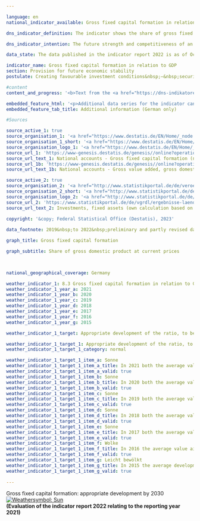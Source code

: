 ```yaml
---

language: en    
national_indicator_available: Gross fixed capital formation in relation to GDP    

dns_indicator_definition: The indicator shows the share of gross fixed capital formation relative to nominal gross domestic product (which means at current prices). This share is also referred to as the investment ratio. The level of gross fixed capital formation includes additions (that is, acquisitions less disposals without taking into account consumption of fixed capital) of fixed assets by resident economic units. Fixed assets are produced assets that are designed for repeated or continuous use in production processes for longer than a year. These include buildings and structures (dwellings, other buildings and structures), equipment (machinery, vehicles, tools including weapons systems) and other assets (intellectual property such as investments in research and development, computer software and databases, entertainment, literary or artistic originals, mineral exploration and evaluation as well as animal resources and tree, crop and plant resources). Also included are improvements on existing stocks of fixed assets that lead to a significant increase in the value of an asset and/or prolong its useful life.    

dns_indicator_intention: The future strength and competitiveness of an economy depend crucially on corporate and governmental investments. For this reason, the target of the Federal Government is to promote appropriate development of the ratio of gross fixed capital formation to gross domestic product (<abbr title="Gross domestic product" tabindex="0">GDP</abbr>).    

data_state: The data published in the indicator report 2022 is as of Oct 31 2022. The data shown on this platform is updated regularly, so that more current data may be available online than published in the <a href="https://dns-indikatoren.de/en/publications_reports/">indicator report 2022</a>.    

indicator_name: Gross fixed capital formation in relation to GDP    
section: Provision for future economic stability    
postulate: Creating favourable investment conditions&nbsp;–&nbsp;securing long-term prosperity    

#content     
content_and_progress: '<b>Text from the <a href="https://dns-indikatoren.de/en/publications_reports/">Indicator Report 2022&nbsp;</a></b><br><br>The value of gross fixed capital formation and <abbr title="Gross domestic product" tabindex="0">GDP</abbr> is determined by the Federal Statistical Office as part of national accounts. National accounts are compiled in accordance with harmonised international rules and standards, that is, the European System of Accounts (<abbr title="European System of Accounts" tabindex="0">ESVG</abbr>), and are based on all available, relevant data sources.<br><br>In 2021, the ratio of gross fixed capital formation to <abbr title="Gross domestic product" tabindex="0">GDP</abbr> was at 21.8&nbsp;% for the entire federal territory, price adjusted at 21.0&nbsp;%. The indicator has moved into the desired direction both in the short and medium term. Since 2015, the quota slightly increased (20.0&nbsp;%). The lack of a definition for appropriate development causes a positive appearance when considering the last six data points. In comparison, the investment ratio was 3.1&nbsp;percentage points below the initial value in 1991&nbsp;as well as 1.4&nbsp;percentage points lower than in 2000. After price adjustments, the share of gross fixed capital formation relative to <abbr title="Gross domestic product" tabindex="0">GDP</abbr> is 1.1&nbsp;percentage points below the value in 1991. Since 1996, the average investment ratio in Germany is lower than the investment ratio for the entire <abbr title="Organisation for Economic Co-operation and Development" tabindex="0">OECD</abbr> region (2020: 22.2&nbsp;%). While the difference between 2001&nbsp;and 2010&nbsp;was&nbsp;–&nbsp;2.4&nbsp;percentage points on average, latter decreased in the period from 2011&nbsp;to 2020&nbsp;to&nbsp;–&nbsp;1.0. In the years from 2015&nbsp;to 2021, gross fixed capital formation soared by a total of 29.4&nbsp;%, reaching 783.8&nbsp;billion euros. Since the increase in nominal <abbr title="Gross domestic product" tabindex="0">GDP</abbr> was somewhat lower, at 19.0&nbsp;%, the investment ratio increased slightly from 20.0&nbsp;% to 21.8&nbsp;%. With regard to investments in building projects, housing construction has recorded strong nominal growth (+&nbsp;92.6&nbsp;%) since 2010, while the growth of investments in non-residential construction, including civil engineering, in the same period was less pronounced (52.7&nbsp;%) and even dipped slightly in 2012&nbsp;and 2015. Equipment investments increased by 28.0&nbsp;%. The strongest growth since 1991&nbsp;was recorded for investments in research and development as well as in computer software and databases. Its volume almost tripled.<br><br>The period from 1991&nbsp;to 2021&nbsp;witnessed a strong shift in investment activity from industry to the service sector. In 1991, 30.4&nbsp;% of new fixed capital formation was still being made by enterprises of the industry sector. By 2021, this figure had fallen to just 22.4&nbsp;%. In 2021, 76.3&nbsp;% of fixed capital formation was made in the service branches. In 1991, this figure was still 67.9&nbsp;%. The largest single investment area was that of real estate activities. In 2021&nbsp;alone, this sector accounted for 33.1&nbsp;% of all new fixed assets. The general government sector, whose investment activities are spread across various sectors of the economy, accounted for 12.4&nbsp;% of gross fixed capital formation in 2020&nbsp;and 11.9&nbsp;% in 2021.<br><br>Most recent data for the German Länder in 2019&nbsp;reveals, that the highest investment ratio was measured for Lower Saxony at 27.6&nbsp;% and the lowest investment ratios were measured for Bremen and North Rhine-Westphalia at 15.7&nbsp;% and 16.4&nbsp;%, respectively.'    

embedded_feature_html: '<p>Additional data series for the indicator can be found <a href="https://dnsTestEnvironment.github.io/dns-indicators/en/public/AddInfos/en/8_3.pdf" target="_blank" >here</a>.</p><br><small>Note: You can display the PDF document directly in your browser or download the PDF document and open it with a PDF reader of your choice. We will be happy to advise you.</small>'
embedded_feature_tab_title: Additional information (German only)    

#Sources    

source_active_1: true
source_organisation_1: '<a href="https://www.destatis.de/EN/Home/_node.html">Federal Statistical Office</a>'
source_organisation_1_short: '<a href="https://www.destatis.de/EN/Home/_node.html" target="_blank">Federal Statistical Office</a>'
source_organisation_logo_1: '<a href="https://www.destatis.de/EN/Home/_node.html" target="_blank"><img src="www.dnsTestEnvironment.github.io/dns-indicators/public/OrgImgEn/destatis.png" alt="Federal Statistical Office" title=" Click here to visit the homepage of the organizationFederal Statistical Office" style="height:60px; width:148px; border: transparent"/></a>'
source_url_1: 'https://www-genesis.destatis.de/genesis//online?operation=table&code=81000-0023&bypass=true&levelindex=0&levelid=1660823284613&language=en'
source_url_text_1: National accounts - Gross fixed capital formation (nominal/price-adjusted)&nbsp;–&nbsp;GENESIS online 81000-0023
source_url_1b: 'https://www-genesis.destatis.de/genesis//online?operation=table&code= 81000-0001 &bypass=true&levelindex=0&levelid=1660823284613&language=en'
source_url_text_1b: National accounts - Gross value added, gross domestic product (nominal/price-adjusted)&nbsp;–&nbsp;GENESIS online 81000-0001

source_active_2: true
source_organisation_2: '<a href="http://www.statistikportal.de/de/veroeffentlichungen/volkswirtschaftliche-gesamtrechnungen-der-laender">Statistische Ämter des Bundes und der Länder</a>'
source_organisation_2_short: '<a href="http://www.statistikportal.de/de/veroeffentlichungen/volkswirtschaftliche-gesamtrechnungen-der-laender" target="_blank">Statistische Ämter des Bundes und der Länder</a>'
source_organisation_logo_2: '<a href="http://www.statistikportal.de/de/veroeffentlichungen/volkswirtschaftliche-gesamtrechnungen-der-laender" target="_blank"><img src="www.dnsTestEnvironment.github.io/dns-indicators/public/OrgImgEn/vwgdl.png" alt="Statistische Ämter des Bundes und der Länder" title=" Click here to visit the homepage of the organizationStatistische Ämter des Bundes und der Länder" style="height:60px; width:148px; border: transparent"/></a>'
source_url_2: 'https://www.statistikportal.de/de/vgrdl/ergebnisse-laenderebene/investitionen-anlagevermoegen'
source_url_text_2: Investments, fixed assets (own calculation based on the Volkswirtschaftliche Gesamtrechnungen der Länder - only available in German)
    
copyright: '&copy; Federal Statistical Office (Destatis), 2023'    

data_footnote: 2019&nbsp;to 2022&nbsp;preliminary and partly revised data.    

graph_title: Gross fixed capital formation    

graph_subtitle: Share of gross domestic product at current prices    

        

national_geographical_coverage: Germany    

weather_indicator_1: 8.3 Gross fixed capital formation in relation to GDP
weather_indicator_1_year_a: 2021
weather_indicator_1_year_b: 2020
weather_indicator_1_year_c: 2019
weather_indicator_1_year_d: 2018
weather_indicator_1_year_e: 2017
weather_indicator_1_year_f: 2016
weather_indicator_1_year_g: 2015

weather_indicator_1_target: Appropriate development of the ratio, to be maintained until 2030

weather_indicator_1_target_1: Appropriate development of the ratio, to be maintained until 2030
weather_indicator_1_target_1_category: normal

weather_indicator_1_target_1_item_a: Sonne
weather_indicator_1_target_1_item_a_title: In 2021 both the average value and the previous annual change pointed in the right direction.
weather_indicator_1_target_1_item_a_valid: true
weather_indicator_1_target_1_item_b: Sonne
weather_indicator_1_target_1_item_b_title: In 2020 both the average value and the previous annual change pointed in the right direction.
weather_indicator_1_target_1_item_b_valid: true
weather_indicator_1_target_1_item_c: Sonne
weather_indicator_1_target_1_item_c_title: In 2019 both the average value and the previous annual change pointed in the right direction.
weather_indicator_1_target_1_item_c_valid: true
weather_indicator_1_target_1_item_d: Sonne
weather_indicator_1_target_1_item_d_title: In 2018 both the average value and the previous annual change pointed in the right direction.
weather_indicator_1_target_1_item_d_valid: true
weather_indicator_1_target_1_item_e: Sonne
weather_indicator_1_target_1_item_e_title: In 2017 both the average value and the previous annual change pointed in the right direction.
weather_indicator_1_target_1_item_e_valid: true
weather_indicator_1_target_1_item_f: Wolke
weather_indicator_1_target_1_item_f_title: In 2016 the average value aimed in the wrong direction or indicates stagnation, but the previous year had shown a turn in the desired direction.
weather_indicator_1_target_1_item_f_valid: true
weather_indicator_1_target_1_item_g: Leicht bewölkt
weather_indicator_1_target_1_item_g_title: In 2015 the average development aimed in the right direction, but in the previous year there had been a development in the wrong direction or no change at all.
weather_indicator_1_target_1_item_g_valid: true    
    
---
```



<div>
  <div class="my-header">
    <label class="default">Gross fixed capital formation: appropriate development by 2030
      <a href="www.dnsTestEnvironment.github.io/dns-indicators/en/status"><img src="https://g205sdgs.github.io/sdg-indicators/public/Wettersymbole/Sonne.png" title="In 2021 both the average value and the previous annual change pointed in the right direction." alt="Weathersymbol: Sun"/>
      </a>
    </label>
  </div>
</div>
<div class="my-header-note">
  <label class="default"><b>(Evaluation of the indicator report 2022 relating to the reporting year 2021)
  </b></label>
</div>